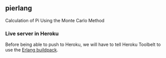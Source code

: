## pierlang 

Calculation of Pi Using the Monte Carlo Method

### Live server in Heroku

Before being able to push to Heroku, we will have to tell Heroku Toolbelt to use the [Erlang buildpack](https://github.com/archaelus/heroku-buildpack-erlang).
